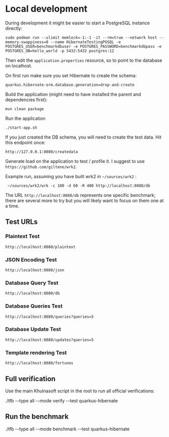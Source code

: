 # Local development

During development it might be easier to start a PostgreSQL instance directly:

    sudo podman run --ulimit memlock=-1:-1 -it --rm=true --network host --memory-swappiness=0 --name HibernateTestingPGSQL -e POSTGRES_USER=benchmarkdbuser -e POSTGRES_PASSWORD=benchmarkdbpass -e POSTGRES_DB=hello_world -p 5432:5432 postgres:12

Then edit the `application.properties` resource, so to point to the database on localhost.

On first run make sure you set Hibernate to create the schema:

    quarkus.hibernate-orm.database.generation=drop-and-create

Build the application (might need to have installed the parent and dependencies first):

    mvn clean package

Run the application

    ./start-app.sh

If you just created the DB schema, you will need to create the test data. Hit this endpoint once:

    http://127.0.0.1:8080/createdata

Generate load on the application to test / profile it. I suggest to use `https://github.com/giltene/wrk2`.

Example run, assuming you have built wrk2 in `~/sources/wrk2` :

     ~/sources/wrk2/wrk -c 100 -d 60 -R 400 http://localhost:8080/db

The URL `http://localhost:8080/db` represents one specific benchmark; there are several more to try
but you will likely want to focus on them one at a time.


## Test URLs

### Plaintext Test

    http://localhost:8080/plaintext

### JSON Encoding Test

    http://localhost:8080/json

### Database Query Test

    http://localhost:8080/db

### Database Queries Test

    http://localhost:8080/queries?queries=5

### Database Update Test

    http://localhost:8080/updates?queries=5

### Template rendering Test

    http://localhost:8080/fortunes

## Full verification

Use the main Khulnasoft script in the root to run all official verifications:

./tfb --type all --mode verify --test quarkus-hibernate

## Run the benchmark

./tfb --type all --mode benchmark --test quarkus-hibernate